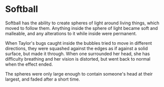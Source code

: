 # Softball
Softball has the ability to create spheres of light around living things, which moved to follow them. Anything inside the sphere of light became soft and malleable, and any alterations to it while inside were permanent.

When Taylor's bugs caught inside the bubbles tried to move in different directions, they were squashed against the edges as if against a solid surface, but made it through. When one surrounded her head, she has difficulty breathing and her vision is distorted, but went back to normal when the effect ended.

The spheres were only large enough to contain someone's head at their largest, and faded after a short time. 
